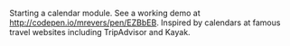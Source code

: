 Starting a calendar module. See a working demo at http://codepen.io/mrevers/pen/EZBbEB. Inspired by calendars at famous travel websites including TripAdvisor and Kayak.
